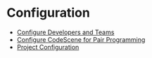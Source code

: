 # Configuration

* [Configure Developers and Teams](developers-and-teams.md)
* [Configure CodeScene for Pair Programming](pair-programming.md)
* [Project Configuration](project-config/README.md)

